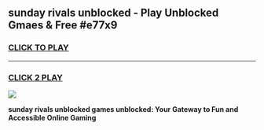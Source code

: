 
## sunday rivals unblocked - Play Unblocked Gmaes & Free #e77x9
<h3>
<a href="https://news.freeplayer.one?title=sunday_rivals_unblocked&ref=26F">CLICK TO PLAY</a></h3>
<hr>

<h3>
<a href="https://news.freeplayer.one?title=sunday_rivals_unblocked&ref=26F">CLICK 2 PLAY</a>
  
</h3>

<a href="https://news.freeplayer.one?title=sunday_rivals_unblocked&ref=26F/"><img src="https://clearcache.store/games.png"></a>


**sunday rivals unblocked games unblocked: Your Gateway to Fun and Accessible Online Gaming**
